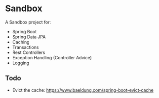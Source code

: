 # Sandbox

A Sandbox project for:

- Spring Boot
- Spring Data JPA
- Caching
- Transactions
- Rest Controllers
- Exception Handling (Controller Advice)
- Logging

## Todo

- Evict the cache: https://www.baeldung.com/spring-boot-evict-cache
